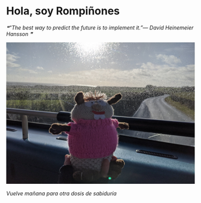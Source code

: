 # Hola, soy Rompiñones

<!--STARTS_HERE_QUOTE_README-->
<i>❝“The best way to predict the future is to implement it.”— David Heinemeier Hansson   ❞</i>
<!--ENDS_HERE_QUOTE_README-->

<!--START_SECTION:update_image-->
![alt text](https://raw.githubusercontent.com/focaalvarez/rompinones/main/.github/images/IMG_20220220_093657.jpg?raw=true)
<!--END_SECTION:update_image-->

*Vuelve mañana para otra dosis de sabiduría*
